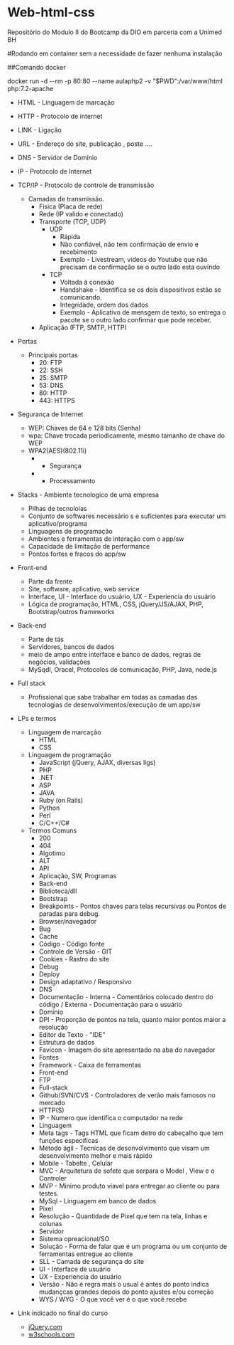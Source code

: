 # Web-html-css
Repositório do Modulo II do Bootcamp da DIO em parceria com a Unimed BH

#Rodando em container sem a necessidade de fazer nenhuma instalação

##Comando docker

docker run -d --rm -p 80:80 --name aulaphp2 -v "$PWD":/var/www/html php:7.2-apache

- HTML - Linguagem de marcação 
- HTTP - Protocolo de internet
- LINK - Ligação
- URL - Endereço do site, publicação , poste ....
- DNS - Servidor de Dominio
- IP - Protocolo de Internet
- TCP/IP - Protocolo de controle de transmissão
    - Camadas de transmissão.
      - Fisica (Placa de rede)
      - Rede (IP valido e conectado)
      - Transporte (TCP, UDP)
        - UDP 
          - Rápida 
          - Não confiável, não tem confirmação de envio e recebimento
          - Exemplo - Livestream, videos do Youtube que não precisam de confirmação se o outro lado esta ouvindo
        - TCP
          - Voltada á conexão
          - Handshake - Identifica se os dois dispositivos estão se comunicando.
          - Integridade, ordem dos dados
          - Exemplo - Aplicativo de mensgem de texto, so entrega o pacote se o outro lado confirmar que pode receber.
      - Aplicação (FTP, SMTP, HTTP)
  
- Portas
  - Principais portas
    - 20: FTP
    - 22: SSH
    - 25: SMTP
    - 53: DNS
    - 80: HTTP
    - 443: HTTPS


- Segurança de Internet
  - WEP: Chaves de 64 e 128 bits (Senha)
  - wpa: Chave trocada periodicamente, mesmo tamanho de chave do WEP
  - WPA2(AES)(802.11i)
    - + Segurança
    - + Processamento
  
- Stacks - Ambiente tecnologico de uma empresa
  - Pilhas de tecnoloias
  - Conjunto de softwares necessário s e suficientes para executar um aplicativo/programa
  - Linguagens de programação
  - Ambientes e ferramentas de interação com o app/sw
  - Capacidade de limitação de performance
  - Pontos fortes e fracos do app/sw
    
- Front-end
    - Parte da frente
    - Site, software, aplicativo, web service
    - Interface, UI - Interface do usuário, UX  - Experiencia do usuário
    - Lógica de programação, HTML, CSS, jQuery/JS/AJAX, PHP, Bootstrap/outros frameworks
  
- Back-end
  - Parte de tás
  - Servidores, bancos de dados
  - meio de ampo entre interface e banco de dados, regras de negócios, validações
  - MySqdl, Oracel, Protocolos de comunicação, PHP, Java, node.js

- Full stack
  - Profissional que sabe trabalhar em todas as camadas das tecnologias de desenvolvimentos/execução de um app/sw
  
- LPs e termos
  - Linguagem de marcação
    -  HTML
    -  CSS
  - Linguagem de programação
    - JavaScript (jQuery, AJAX, diversas ligs)
    - PHP
    - .NET
    - ASP
    - JAVA
    - Ruby (on Rails)
    - Python
    - Perl
    - C/C++/C#
  - Termos Comuns
    - 200
    - 404
    - Algotimo
    - ALT
    - API
    - Aplicação, SW, Programas
    - Back-end
    - Biblioteca/dll
    - Bootstrap
    - Breakpoints - Pontos chaves para telas recursivas ou Pontos de paradas para debug.
    - Browser/navegador
    - Bug
    - Cache
    - Código - Código fonte
    - Controle de Versão - GIT
    - Cookies - Rastro do site
    - Debug
    - Deploy
    - Design adaptativo / Responsivo
    - DNS
    - Documentação - Interna - Comentãrios colocado dentro do código /  Externa - Documentação para o usuário
    - Domínio
    - DPI - Proporção de pontos na tela, quanto maior pontos maior a resolução
    - Editor de Texto - "IDE"
    - Estrutura de dados
    - Favicon - Imagem do site apresentado na aba do navegador
    - Fontes
    - Framework - Caixa de ferramentas
    - Front-end
    - FTP
    - Full-stack
    - Github/SVN/CVS - Controladores de verão mais famosos no mercado
    - HTTP(S)
    - IP - Numero que identifica o computador na rede
    - Linguagem
    - Meta tags - Tags HTML que ficam detro do cabeçalho que tem funções especificas
    - Método ágil - Tecnicas de desonvolvimento que visam um desenvolvimento melhor e mais rápido
    - Mobile - Tabelte , Celular
    - MVC - Arquitetura de sofete que serpara o Model , View e o Controler
    - MVP - Minimo produto viavel para entregar ao cliente ou para testes. 
    - MySql - Linguagem em banco de dados
    - Pixel
    - Resolução - Quantidade de Pixel que tem na tela, linhas e colunas
    - Servidor
    - Sistema opreacional/SO
    - Solução - Forma de falar que é um programa ou um conjunto de ferramentas entregue ao cliente
    - SLL - Camada de segurança do site
    - UI - Interface de usuário
    - UX - Experiencia do usuário
    - Versão - Não é regra mais o usual é antes do ponto indica mudançcas grandes depois do ponto ajustes e/ou correção
    - WYS / WYG - O que você ver é o que você recebe

- Link indicado no final do curso
  - [jQuery.com](https://jquery.com/)
  - [w3schools.com](https://www.w3schools.com/)
  